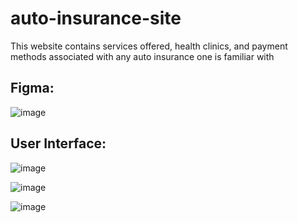 # auto-insurance-site
This website contains services offered, health clinics, and payment methods associated with any auto insurance one is familiar with 

## Figma:

![image](https://user-images.githubusercontent.com/37605427/185511520-7127e382-cbc0-4396-ba15-cd0dd5dd56f7.png)

## User Interface:

![image](https://user-images.githubusercontent.com/37605427/185513190-049c6ec0-6407-4a9a-995e-bcb34d45d206.png)

![image](https://user-images.githubusercontent.com/37605427/185513207-77ad7648-8952-4f82-a6fe-9a991bae06a9.png)

![image](https://user-images.githubusercontent.com/37605427/185513217-460a87ff-2513-4a00-890b-ff15e270eb65.png)

